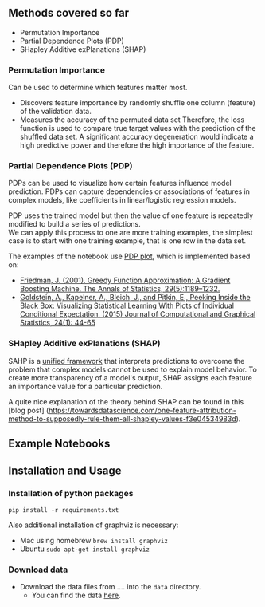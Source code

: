 
Methods covered so far
----------------------
* Permutation Importance
* Partial Dependence Plots (PDP)
* SHapley Additive exPlanations (SHAP)

 
### Permutation Importance

Can be used to determine which features matter most.

- Discovers feature importance by randomly shuffle one column (feature) of the validation data.
- Measures the accuracy of the permuted data set
Therefore, the loss function is used to compare true target values with the prediction of the shuffled data set.
A significant accuracy degeneration would indicate a high predictive power and therefore the high importance of the feature. 

### Partial Dependence Plots (PDP)

PDPs can be used to visualize how certain features influence model prediction. PDPs can capture dependencies or associations of features in complex models, like coefficients in linear/logistic regression models.

PDP uses the trained model but then the value of one feature is repeatedly modified to build a series of predictions.  
We can apply this process to one are more training examples, the simplest case is to start with one training example, that is one row in the data set.

The examples of the notebook use [PDP plot](https://pdpbox.readthedocs.io/en/latest/), which is implemented based on:
* [Friedman, J. (2001). Greedy Function Approximation: A Gradient Boosting Machine. The Annals of Statistics, 29(5):1189–1232.](https://statweb.stanford.edu/~jhf/ftp/trebst.pdf)
* [Goldstein, A., Kapelner, A., Bleich, J., and Pitkin, E., Peeking Inside the Black Box: Visualizing Statistical Learning With Plots of Individual Conditional Expectation. (2015) Journal of Computational and Graphical Statistics, 24(1): 44-65](https://arxiv.org/abs/1309.6392)


### SHapley Additive exPlanations (SHAP)

SAHP is a [unified framework](http://papers.nips.cc/paper/7062-a-unified-approach-to-interpreting-model-predictions) 
that interprets predictions to overcome the problem that complex models cannot be used to explain model behavior.
To create more transparency of a model's output, SHAP assigns each feature an importance value for a particular prediction.

A quite nice explanation of the theory behind SHAP can be found in this [blog post]
(https://towardsdatascience.com/one-feature-attribution-method-to-supposedly-rule-them-all-shapley-values-f3e04534983d).

Example Notebooks 
-----------------



Installation and Usage
----------------------
### Installation of python packages
`pip install -r requirements.txt`

Also additional installation of graphviz is necessary:
* Mac using homebrew
`brew install graphviz`
* Ubuntu
`sudo apt-get install graphviz`


### Download data
* Download the data files from .... into the `data` directory.  
    * You can find the data [here]().

